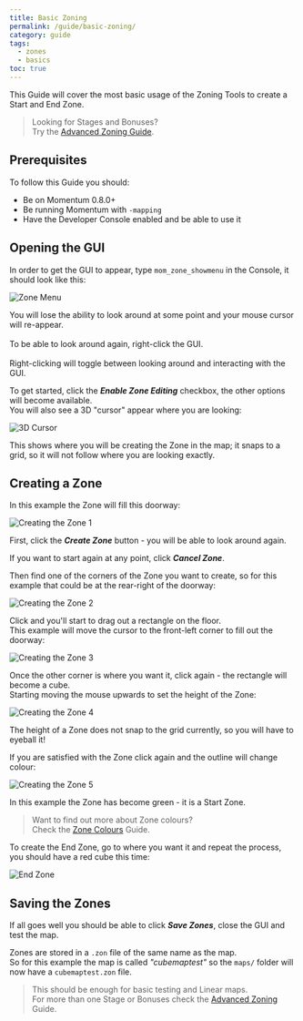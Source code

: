 ```yaml
---
title: Basic Zoning
permalink: /guide/basic-zoning/
category: guide
tags:
  - zones
  - basics
toc: true
---
```

This Guide will cover the most basic usage of the Zoning Tools to create a Start and End Zone.  
> Looking for Stages and Bonuses?  
> Try the [Advanced Zoning Guide](/404.html).  

## Prerequisites
To follow this Guide you should:
- Be on Momentum 0.8.0+
- Be running Momentum with `-mapping`
- Have the Developer Console enabled and be able to use it

## Opening the GUI
In order to get the GUI to appear, type `mom_zone_showmenu` in the Console, it should look like this:  

<img src="/assets/images/zone_guide/zone_menu.png" alt="Zone Menu" style="display: block; margin: auto;">

<div class="note info">
    <p>
        You will lose the ability to look around at some point and your mouse cursor will re-appear.<br><br>
		To be able to look around again, right-click the GUI.<br><br>
		Right-clicking will toggle between looking around and interacting with the GUI.
    </p>
</div>

To get started, click the ***Enable Zone Editing*** checkbox, the other options will become available.  
You will also see a 3D "cursor" appear where you are looking:  

<img src="/assets/images/zone_guide/3d_cursor.png" alt="3D Cursor" style="display: block; margin: auto;">

This shows where you will be creating the Zone in the map; it snaps to a grid, so it will not follow where you are looking exactly.

## Creating a Zone
In this example the Zone will fill this doorway:

<img src="/assets/images/zone_guide/zone_create_0.png" alt="Creating the Zone 1" style="display: block; margin: auto;">

First, click the ***Create Zone*** button - you will be able to look around again.  

<div class="note info">
    <p>
        If you want to start again at any point, click <b><em>Cancel Zone</em></b>.
    </p>
</div>

Then find one of the corners of the Zone you want to create, so for this example that could be at the rear-right of the doorway:

<img src="/assets/images/zone_guide/zone_create_1.jpg" alt="Creating the Zone 2" style="display: block; margin: auto;">

Click and you'll start to drag out a rectangle on the floor.  
This example will move the cursor to the front-left corner to fill out the doorway:

<img src="/assets/images/zone_guide/zone_create_2.jpg" alt="Creating the Zone 3" style="display: block; margin: auto;">

Once the other corner is where you want it, click again - the rectangle will become a cube.  
Starting moving the mouse upwards to set the height of the Zone:

<img src="/assets/images/zone_guide/zone_create_3.jpg" alt="Creating the Zone 4" style="display: block; margin: auto;">

<div class="note info">
    <p>
        The height of a Zone does not snap to the grid currently, so you will have to eyeball it!
    </p>
</div>

If you are satisfied with the Zone click again and the outline will change colour:

<img src="/assets/images/zone_guide/zone_create_4.jpg" alt="Creating the Zone 5" style="display: block; margin: auto;">

In this example the Zone has become green - it is a Start Zone.

> Want to find out more about Zone colours?  
> Check the [Zone Colours](/404.html) Guide.

To create the End Zone, go to where you want it and repeat the process, you should have a red cube this time:

<img src="/assets/images/zone_guide/zone_end.png" alt="End Zone" style="display: block; margin: auto;">

## Saving the Zones
If all goes well you should be able to click ***Save Zones***, close the GUI and test the map.  

Zones are stored in a `.zon` file of the same name as the map.  
So for this example the map is called *"cubemaptest"* so the `maps/` folder will now have a `cubemaptest.zon` file.

> This should be enough for basic testing and Linear maps.  
> For more than one Stage or Bonuses check the [Advanced Zoning](/404.html) Guide.
